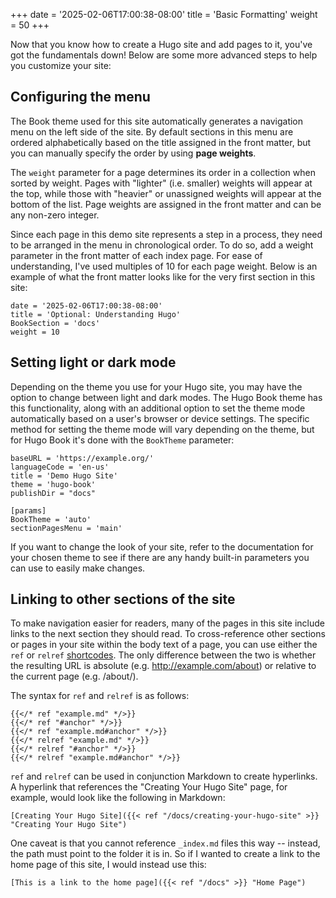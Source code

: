 +++
date = '2025-02-06T17:00:38-08:00'
title = 'Basic Formatting'
weight = 50
+++

Now that you know how to create a Hugo site and add pages to it, you've got the fundamentals down! Below are some more advanced steps to help you customize your site:

## Configuring the menu

The Book theme used for this site automatically generates a navigation menu on the left side of the site. By default sections in this menu are ordered alphabetically based on the title assigned in the front matter, but you can manually specify the order by using **page weights**.

The `weight` parameter for a page determines its order in a collection when sorted by weight. Pages with "lighter" (i.e. smaller) weights will appear at the top, while those with "heavier" or unassigned weights will appear at the bottom of the list. Page weights are assigned in the front matter and can be any non-zero integer.

Since each page in this demo site represents a step in a process, they need to be arranged in the menu in chronological order. To do so, add a weight parameter in the front matter of each index page. For ease of understanding, I've used multiples of 10 for each page weight. Below is an example of what the front matter looks like for the very first section in this site:

```pseudo
date = '2025-02-06T17:00:38-08:00'
title = 'Optional: Understanding Hugo'
BookSection = 'docs'
weight = 10
```

## Setting light or dark mode

Depending on the theme you use for your Hugo site, you may have the option to change between light and dark modes. The Hugo Book theme has this functionality, along with an additional option to set the theme mode automatically based on a user's browser or device settings. The specific method for setting the theme mode will vary depending on the theme, but for Hugo Book it's done with the `BookTheme` parameter:

```pseudo
baseURL = 'https://example.org/'
languageCode = 'en-us'
title = 'Demo Hugo Site'
theme = 'hugo-book'
publishDir = "docs"

[params]
BookTheme = 'auto'
sectionPagesMenu = 'main'
```

If you want to change the look of your site, refer to the documentation for your chosen theme to see if there are any handy built-in parameters you can use to easily make changes.

## Linking to other sections of the site

To make navigation easier for readers, many of the pages in this site include links to the next section they should read. To cross-reference other sections or pages in your site within the body text of a page, you can use either the `ref` or `relref` [shortcodes](https://gohugobrasil.netlify.app/content-management/shortcodes/#using-the-built-in-shortcodes). The only difference between the two is whether the resulting URL is absolute (e.g. http://example.com/about) or relative to the current page (e.g. /about/).

The syntax for `ref` and `relref` is as follows:

```pseudo
{{</* ref "example.md" */>}}
{{</* ref "#anchor" */>}}
{{</* ref "example.md#anchor" */>}}
{{</* relref "example.md" */>}}
{{</* relref "#anchor" */>}}
{{</* relref "example.md#anchor" */>}}
```
`ref` and `relref` can be used in conjunction Markdown to create hyperlinks. A hyperlink that references the "Creating Your Hugo Site" page, for example, would look like the following in Markdown:

```pseudo
[Creating Your Hugo Site]({{< ref "/docs/creating-your-hugo-site" >}} "Creating Your Hugo Site") 
```

One caveat is that you cannot reference `_index.md` files this way -- instead, the path must point to the folder it is in. So if I wanted to create a link to the home page of this site, I would instead use this:

```pseudo
[This is a link to the home page]({{< ref "/docs" >}} "Home Page") 
```